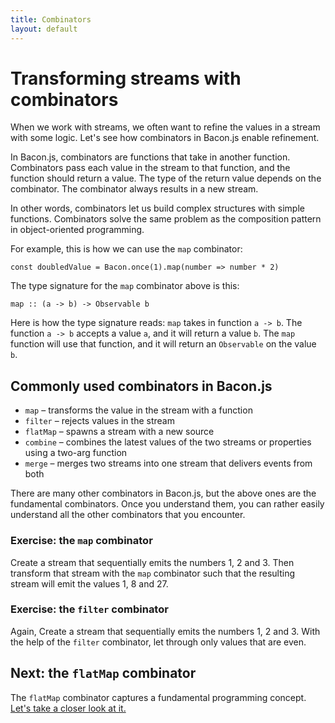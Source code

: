 ```yaml
---
title: Combinators
layout: default
---
```


# Transforming streams with combinators

When we work with streams, we often want to refine the values in a stream with
some logic. Let's see how combinators in Bacon.js enable refinement.

In Bacon.js, combinators are functions that take in another function.
Combinators pass each value in the stream to that function, and the function
should return a value. The type of the return value depends on the combinator. The
combinator always results in a new stream.

In other words, combinators let us build complex structures with simple
functions. Combinators solve the same problem as the composition
pattern in object-oriented programming.

For example, this is how we can use the `map` combinator:

    const doubledValue = Bacon.once(1).map(number => number * 2)

The type signature for the `map` combinator above is this:

    map :: (a -> b) -> Observable b

Here is how the type signature reads: `map` takes in function `a -> b`. The
function `a -> b` accepts a value `a`, and it will return a value `b`. The `map`
function will use that function, and it will return an `Observable` on the value
`b`.

## Commonly used combinators in Bacon.js

* `map` – transforms the value in the stream with a function
* `filter` – rejects values in the stream
* `flatMap` – spawns a stream with a new source
* `combine` – combines the latest values of the two streams or properties using a two-arg function
* `merge` – merges two streams into one stream that delivers events from both

There are many other combinators in Bacon.js, but the above ones are the
fundamental combinators. Once you understand them, you can rather easily
understand all the other combinators that you encounter.

### Exercise: the `map` combinator

Create a stream that sequentially emits the numbers 1, 2 and 3. Then transform
that stream with the `map` combinator such that the resulting stream will emit
the values 1, 8 and 27.

### Exercise: the `filter` combinator

Again, Create a stream that sequentially emits the numbers 1, 2 and 3. With the
help of the `filter` combinator, let through only values that are even.

## Next: the `flatMap` combinator

The `flatMap` combinator captures a fundamental programming concept. [Let's take
a closer look at it.](flatMap.html)
